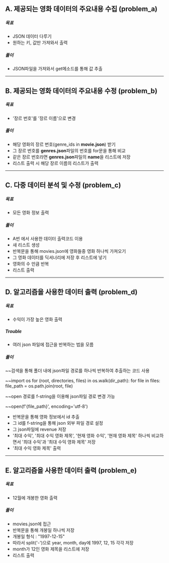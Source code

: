 ## A. 제공되는 영화 데이터의 주요내용 수집 (problem_a)
##### 목표
* JSON 데이터 다루기
* 원하는 키, 값만 가져와서 출력
##### 풀이
* JSON파일을 가져와서 get메소드를 통해 값 추출

---

## B. 제공되는 영화 데이터의 주요내용 수정 (problem_b)
##### 목표
* '장르 번호'를 '장르 이름'으로 변경 
##### 풀이
* 해당 영화의 장르 번호(genre_ids in **movie.json**) 받기
* 그 장르 번호를 **genres.json**파일의 번호를 for문을 통해 비교
* 같은 장르 번호라면 **genres.json**파일의 **name**을 리스트에 저장
* 리스트 출력 시 해당 장르 이름의 리스트가 출력

---

## C. 다중 데이터 분석 및 수정 (problem_c)
##### 목표
* 모든 영화 정보 출력
##### 풀이
* A번 에서 사용한 데이터 출력코드 이용
* 새 리스트 생성
* 반복문을 통해 movies.json에 영화들중 영화 하나씩 가져오기
* 그 영화 데이터를 딕셔너리에 저장 후 리스트에 넣기
* 영화의 수 만큼 반복
* 리스트 출력

---

## D. 알고리즘을 사용한 데이터 출력 (problem_d)
##### 목표
* 수익이 가장 높은 영화 출력
##### Trouble
* 여러 json 파일에 접근을 반복하는 법을 모름
##### 풀이

~~검색을 통해 폴더 내에 json파일 경로를 하나씩 반복하여 추출하는 코드 사용

~~import os
for (root, directories, files) in os.walk(dir_path):
    for file in files:
        file_path = os.path.join(root, file)

~~open 경로를 f-string을 이용해 json파일 경로 변경 가능

~~open(f'{file_path}', encoding='utf-8')

* 반복문을 통해 영화 정보에서 id 추출
* 그 id를 f-string을 통해 json 외부 파일 경로 설정
* 그 json파일에 revenue 저장
* '최대 수익', '최대 수익 영화 제목', '현재 영화 수익', '현재 영화 제목'
  하나씩 비교하면서 '최대 수익'과 '최대 수익 영화 제목' 저장
* '최대 수익 영화 제목' 출력
---

## E. 알고리즘을 사용한 데이터 출력 (problem_e)
##### 목표
* 12월에 개봉한 영화 출력
##### 풀이
* movies.json에 접근
* 반복문을 통해 개봉일 하나씩 저장
* 개봉일 형식 : "1997-12-15"
* 따라서 split('-')으로 year, month, day에 1997, 12, 15 각각 저장
* month가 12인 영화 제목을 리스트에 저장
* 리스트 출력
